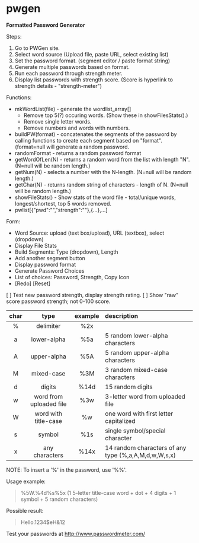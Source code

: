 pwgen
=====
__Formatted Password Generator__

Steps:
1. Go to PWGen site.
2. Select word source (Upload file, paste URL, select existing list)
2. Set the password format. (segment editor / paste format string)
5. Generate multiple passwords based on format.
6. Run each password through strength meter.
7. Display list passwords with strength score. (Score is hyperlink to strength details - "strength-meter")

Functions:
  * mkWordList(file) - generate the wordlist_array[]
    * Remove top 5(?) occuring words. (Show these in showFilesStats().)
    * Remove single letter words.
    * Remove numbers and words with numbers.
  * buildPW(format) - concatenates the segments of the password by calling functions to create each segment based on "format". (format=null will generate a random password.
  * randomFormat - returns a random password format
  * getWordOfLen(N) - returns a random word from the list with length "N". (N=null will be random length.) 
  * getNum(N) - selects a number with the N-length. (N=null will be random length.)
  * getChar(N) - returns random string of characters - length of N. (N=null will be random length.)
  * showFileStats() - Show stats of the word file - total/unique words, longest/shortest, top 5 words removed.
  * pwlist[{"pwd":"","strength":""},{...},...]

Form:
* Word Source: upload (text box/upload), URL (textbox), select (dropdown)
* Display File Stats
* Build Segments: Type (dropdown), Length
* Add another segment button
* Display password format
* Generate Password Choices
* List of choices: Password, Strength, Copy Icon
* [Redo] [Reset]


[ ] Test new password strength, display strength rating.
[ ] Show "raw" score password strength; not 0-100 score.

|char|type|example|description|
|:---:|:------------:|:-----:|:---------------------------|
|%|delimiter|%2x|
|a|lower-alpha|%5a|5 random lower-alpha characters|
|A|upper-alpha|%5A|5 random upper-alpha characters|
|M|mixed-case|%3M|3 random mixed-case characters|
|d|digits|%14d|15 random digits|
|w|word from uploaded file|%3w|3-letter word from uploaded file|
|W|word with title-case|%w|one word with first letter capitalized|
|s|symbol|%1s|single symbol/special character|
|x|any characters|%14x|14 random characters of any type (%,a,A,M,d,w,W,s,x)|

NOTE: To insert a '%' in the password, use '%%'.

Usage example:
> %5W.%4d%s%5x (1 5-letter title-case word + dot + 4 digits + 1 symbol + 5 random characters)

Possible result:
> Hello.1234$eH&12

Test your passwords at http://www.passwordmeter.com/
